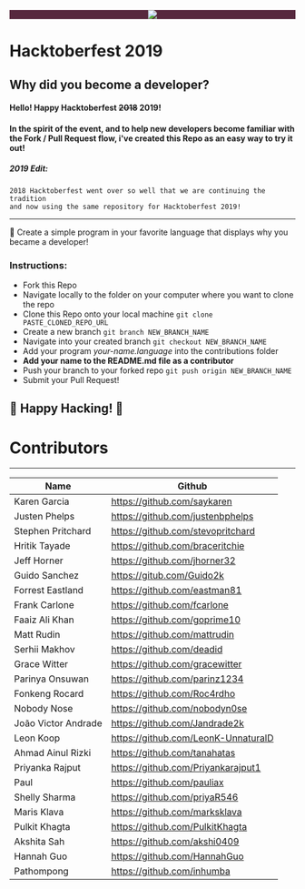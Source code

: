 ﻿
<p align="center" style="background-color: #57283e;"><img src="https://imgur.com/n8ooeHc.png"></p>

# Hacktoberfest 2019
## Why did you become a developer?


#### Hello! Happy Hacktoberfest ~~2018~~ 2019!
#### In the spirit of the event, and to help new developers become familiar with the Fork / Pull Request flow, i've created this Repo as an easy way to try it out!

##### 2019 Edit:
```
2018 Hacktoberfest went over so well that we are continuing the tradition
and now using the same repository for Hacktoberfest 2019! 
```

--------------
🎉 Create a simple program in your favorite language that displays why you became a developer! 

### Instructions:

- Fork this Repo
- Navigate locally to the folder on your computer where you want to clone the repo
- Clone this Repo onto your local machine `git clone PASTE_CLONED_REPO_URL`
- Create a new branch `git branch NEW_BRANCH_NAME`
- Navigate into your created branch `git checkout NEW_BRANCH_NAME`
- Add your program *your-name.language* into the contributions folder
- **Add your name to the README.md file as a contributor**
- Push your branch to your forked repo `git push origin NEW_BRANCH_NAME`
- Submit your Pull Request!



## 🎃 Happy Hacking! 🎃








# Contributors
----

|     Name      |             Github               |
|---------------|----------------------------------|
| Karen Garcia | https://github.com/saykaren |
| Justen Phelps | https://github.com/justenbphelps |
| Stephen Pritchard | https://github.com/stevopritchard |
| Hritik Tayade | https://github.com/braceritchie  |
| Jeff Horner   | https://github.com/jhorner32     |
| Guido Sanchez | https://gitub.com/Guido2k	|
| Forrest Eastland | https://github.com/eastman81 |
| Frank Carlone | https://github.com/fcarlone |
| Faaiz Ali Khan | https://github.com/goprime10 |
| Matt Rudin | https://github.com/mattrudin |
| Serhii Makhov | https://github.com/deadid |
| Grace Witter | https://github.com/gracewitter |
| Parinya Onsuwan| https://github.com/parinz1234 |
| Fonkeng Rocard | https://github.com/Roc4rdho |
| Nobody Nose | https://github.com/nobodyn0se |
| João Victor Andrade | https://github.com/Jandrade2k |
| Leon Koop | https://github.com/LeonK-UnnaturalD |
| Ahmad Ainul Rizki | https://github.com/tanahatas |
| Priyanka Rajput | https://github.com/Priyankarajput1 |
| Paul | https://github.com/pauliax |
| Shelly Sharma | https://github.com/priyaR546 |
| Maris Klava | https://github.com/marksklava |
| Pulkit Khagta | https://github.com/PulkitKhagta |
| Akshita Sah | https://github.com/akshi0409 |
| Hannah Guo | https://github.com/HannahGuo |
| Pathompong | https://github.com/inhumba |
